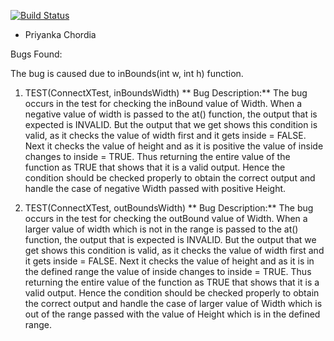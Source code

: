 [![Build Status](https://travis-ci.org/pchordia15/ConnectX.svg?branch=master)](https://travis-ci.org/pchordia15/ConnectX)

* Priyanka Chordia

Bugs Found:

The bug is caused due to inBounds(int w, int h) function.

1. TEST(ConnectXTest, inBoundsWidth)
** Bug Description:** The bug occurs in the test for checking the inBound value of Width. When a negative value of width is passed to the at() function, the output that is expected is INVALID. But the output that we get shows this condition is valid, as it checks the value of width first and it gets inside = FALSE. Next it checks the value of height and as it is positive the value of inside changes to inside = TRUE. Thus returning the entire value of the function as TRUE that shows that it is a valid output. Hence the condition should be checked properly to obtain the correct output and handle the case of negative Width passed with positive Height.

2. TEST(ConnectXTest, outBoundsWidth)
** Bug Description:** The bug occurs in the test for checking the outBound value of Width. When a larger value of width which is not in the range is passed to the at() function, the output that is expected is INVALID. But the output that we get shows this condition is valid, as it checks the value of width first and it gets inside = FALSE. Next it checks the value of height and as it is in the defined range the value of inside changes to inside = TRUE. Thus returning the entire value of the function as TRUE that shows that it is a valid output. Hence the condition should be checked properly to obtain the correct output and handle the case of larger value of Width which is out of the range passed with the value of Height which is in the defined range.
